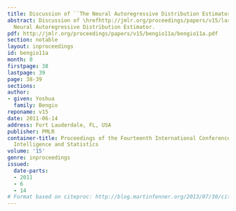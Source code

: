 ```yaml
---
title: Discussion of ``The Neural Autoregressive Distribution Estimator''
abstract: Discussion of \hrefhttp://jmlr.org/proceedings/papers/v15/larochelle11a.htmlThe
  Neural Autoregressive Distribution Estimator.
pdf: http://jmlr.org/proceedings/papers/v15/bengio11a/bengio11a.pdf
section: notable
layout: inproceedings
id: bengio11a
month: 0
firstpage: 38
lastpage: 39
page: 38-39
sections: 
author:
- given: Yoshua
  family: Bengio
reponame: v15
date: 2011-06-14
address: Fort Lauderdale, FL, USA
publisher: PMLR
container-title: Proceedings of the Fourteenth International Conference on Artificial
  Intelligence and Statistics
volume: '15'
genre: inproceedings
issued:
  date-parts:
  - 2011
  - 6
  - 14
# Format based on citeproc: http://blog.martinfenner.org/2013/07/30/citeproc-yaml-for-bibliographies/
---
```

